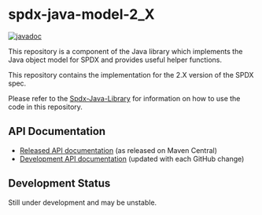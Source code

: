 # spdx-java-model-2_X

 [![javadoc](https://javadoc.io/badge2/org.spdx/spdx-java-model-2_X/javadoc.svg)](https://javadoc.io/doc/org.spdx/spdx-java-model-2_X)

This repository is a component of the Java library which implements the Java object model for SPDX and provides useful helper functions.

This repository contains the implementation for the 2.X version of the SPDX spec.

Please refer to the [Spdx-Java-Library](https://github.com/spdx/spdx-java-Library) for information on how to use the code in this repository.

## API Documentation

- [Released API documentation](https://www.javadoc.io/doc/org.spdx/spdx-java-model-2_X) (as released on Maven Central)
- [Development API documentation](https://spdx.github.io/spdx-java-model-2_X/) (updated with each GitHub change)

## Development Status

Still under development and may be unstable.
